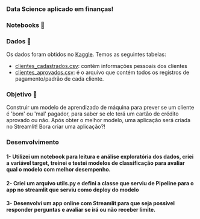 ### Data Science aplicado em finanças! 

### Notebooks 📓



### Dados 🎲

Os dados foram obtidos no [Kaggle](https://www.kaggle.com/datasets/rikdifos/credit-card-approval-prediction). Temos as seguintes tabelas: 

- [clientes_cadastrados.csv](https://github.com/alura-tech/alura-tech-pos-data-science-credit-scoring-streamlit/blob/main/dados/clientes_cadastrados.csv): contém informações pessoais dos clientes
- [clientes_aprovados.csv](https://github.com/alura-tech/alura-tech-pos-data-science-credit-scoring-streamlit/blob/main/dados/clientes_aprovados.csv): é o arquivo que contém todos os registros de pagamento/padrão de cada cliente.


### Objetivo 🎯
Construir um modelo de aprendizado de máquina para prever se um cliente é 'bom' ou 'mal' pagador, para saber se ele terá um cartão de crédito aprovado ou não. Após obter o melhor modelo, uma aplicação será criada no Streamlit! Bora criar uma aplicação?! 


### Desenvolvimento 

#### 1- Utilizei um notebook para leitura e análise exploratória dos dados, criei a variável target, treinei e testei modelos de classificação para avaliar qual o modelo com melhor desempenho.

#### 2- Criei um arquivo utils.py e defini a classe que serviu de Pipeline para o app no streamlit que serviu como deploy do modelo

#### 3- Desenvolvi um app online com Streamlit para que seja possível responder perguntas e avaliar se irá ou não receber limite.
